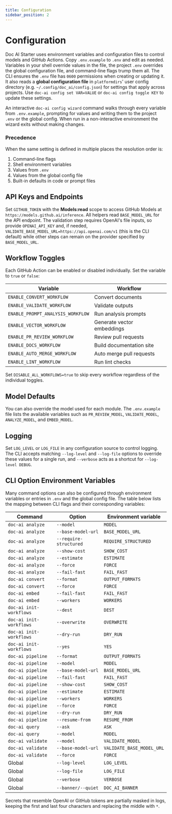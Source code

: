 ```yaml
---
title: Configuration
sidebar_position: 2
---
```


# Configuration

Doc AI Starter uses environment variables and configuration files to control models and GitHub Actions. Copy `.env.example` to `.env` and edit as needed. Variables in your shell override values in the file, the project `.env` overrides the global configuration file, and command-line flags trump them all. The CLI ensures the `.env` file has `0600` permissions when creating or updating it. It also reads a **global configuration file** in `platformdirs`' user config directory (e.g. `~/.config/doc_ai/config.json`) for settings that apply across projects. Use `doc-ai config set VAR=VALUE` or `doc-ai config toggle KEY` to update these settings.

An interactive `doc-ai config wizard` command walks through every variable from `.env.example`, prompting for values and writing them to the project `.env` or the global config. When run in a non-interactive environment the wizard exits without making changes.

### Precedence

When the same setting is defined in multiple places the resolution order is:

1. Command-line flags
2. Shell environment variables
3. Values from `.env`
4. Values from the global config file
5. Built-in defaults in code or prompt files

## API Keys and Endpoints

Set `GITHUB_TOKEN` with the **Models:read** scope to access GitHub Models at
`https://models.github.ai/inference`. All helpers read `BASE_MODEL_URL` for the
API endpoint. The validation step requires OpenAI's file inputs, so provide
`OPENAI_API_KEY` and, if needed, `VALIDATE_BASE_MODEL_URL=https://api.openai.com/v1`
(this is the CLI default) while other steps can remain on the provider specified
by `BASE_MODEL_URL`.

## Workflow Toggles

Each GitHub Action can be enabled or disabled individually. Set the variable to `true` or `false`:

| Variable | Workflow |
| --- | --- |
| `ENABLE_CONVERT_WORKFLOW` | Convert documents |
| `ENABLE_VALIDATE_WORKFLOW` | Validate outputs |
| `ENABLE_PROMPT_ANALYSIS_WORKFLOW` | Run analysis prompts |
| `ENABLE_VECTOR_WORKFLOW` | Generate vector embeddings |
| `ENABLE_PR_REVIEW_WORKFLOW` | Review pull requests |
| `ENABLE_DOCS_WORKFLOW` | Build documentation site |
| `ENABLE_AUTO_MERGE_WORKFLOW` | Auto merge pull requests |
| `ENABLE_LINT_WORKFLOW` | Run lint checks |

Set `DISABLE_ALL_WORKFLOWS=true` to skip every workflow regardless of the individual toggles.

## Model Defaults

You can also override the model used for each module. The `.env.example` file lists the available variables such as `PR_REVIEW_MODEL`, `VALIDATE_MODEL`, `ANALYZE_MODEL`, and `EMBED_MODEL`.

## Logging

Set `LOG_LEVEL` or `LOG_FILE` in any configuration source to control logging. The CLI accepts matching `--log-level` and `--log-file` options to override these values for a single run, and `--verbose` acts as a shortcut for `--log-level DEBUG`.

## CLI Option Environment Variables

Many command options can also be configured through environment variables or entries in `.env` and the global config file. The table below lists the mapping between CLI flags and their corresponding variables:

| Command | Option | Environment variable |
| --- | --- | --- |
| `doc-ai analyze` | `--model` | `MODEL` |
| `doc-ai analyze` | `--base-model-url` | `BASE_MODEL_URL` |
| `doc-ai analyze` | `--require-structured` | `REQUIRE_STRUCTURED` |
| `doc-ai analyze` | `--show-cost` | `SHOW_COST` |
| `doc-ai analyze` | `--estimate` | `ESTIMATE` |
| `doc-ai analyze` | `--force` | `FORCE` |
| `doc-ai analyze` | `--fail-fast` | `FAIL_FAST` |
| `doc-ai convert` | `--format` | `OUTPUT_FORMATS` |
| `doc-ai convert` | `--force` | `FORCE` |
| `doc-ai embed` | `--fail-fast` | `FAIL_FAST` |
| `doc-ai embed` | `--workers` | `WORKERS` |
| `doc-ai init-workflows` | `--dest` | `DEST` |
| `doc-ai init-workflows` | `--overwrite` | `OVERWRITE` |
| `doc-ai init-workflows` | `--dry-run` | `DRY_RUN` |
| `doc-ai init-workflows` | `--yes` | `YES` |
| `doc-ai pipeline` | `--format` | `OUTPUT_FORMATS` |
| `doc-ai pipeline` | `--model` | `MODEL` |
| `doc-ai pipeline` | `--base-model-url` | `BASE_MODEL_URL` |
| `doc-ai pipeline` | `--fail-fast` | `FAIL_FAST` |
| `doc-ai pipeline` | `--show-cost` | `SHOW_COST` |
| `doc-ai pipeline` | `--estimate` | `ESTIMATE` |
| `doc-ai pipeline` | `--workers` | `WORKERS` |
| `doc-ai pipeline` | `--force` | `FORCE` |
| `doc-ai pipeline` | `--dry-run` | `DRY_RUN` |
| `doc-ai pipeline` | `--resume-from` | `RESUME_FROM` |
| `doc-ai query` | `--ask` | `ASK` |
| `doc-ai query` | `--model` | `MODEL` |
| `doc-ai validate` | `--model` | `VALIDATE_MODEL` |
| `doc-ai validate` | `--base-model-url` | `VALIDATE_BASE_MODEL_URL` |
| `doc-ai validate` | `--force` | `FORCE` |
| Global | `--log-level` | `LOG_LEVEL` |
| Global | `--log-file` | `LOG_FILE` |
| Global | `--verbose` | `VERBOSE` |
| Global | `--banner/--quiet` | `DOC_AI_BANNER` |

Secrets that resemble OpenAI or GitHub tokens are partially masked in logs, keeping the first and last four characters and replacing the middle with `*`.
